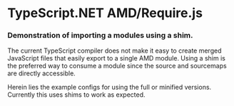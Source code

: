 TypeScript.NET AMD/Require.js
=============================

### Demonstration of importing a modules using a shim.

The current TypeScript compiler does not make it easy to create merged JavaScript files that easily export to a single AMD module.
Using a shim is the preferred way to consume a module since the source and sourcemaps are directly accessible.

Herein lies the example configs for using the full or minified versions.  Currently this uses shims to work as expected.